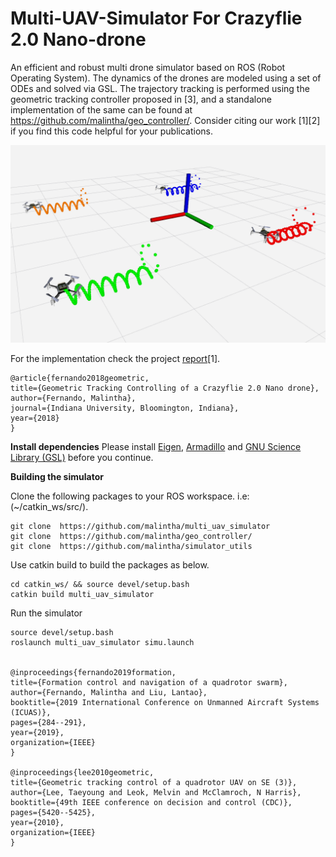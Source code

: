 # Multi-UAV-Simulator For Crazyflie 2.0 Nano-drone

An efficient and robust multi drone simulator based on ROS (Robot Operating System). The dynamics of the drones are modeled using a set of ODEs and solved via GSL. The trajectory tracking is performed using the geometric tracking controller proposed in [3], and a standalone implementation of the same can be found at https://github.com/malintha/geo_controller/. Consider citing our work [1][2] if you find this code helpful for your publications.

![Cover Image](https://raw.githubusercontent.com/Malintha/multi_uav_simulator/crazyflie/crazyflie_cover.png)

For the implementation check the project [report](https://www.researchgate.net/publication/326831632_Geometric_Tracking_Controlling_of_a_Crazyflie_20_Nanodrone)[1].

    @article{fernando2018geometric,
    title={Geometric Tracking Controlling of a Crazyflie 2.0 Nano drone},
    author={Fernando, Malintha},
    journal={Indiana University, Bloomington, Indiana},
    year={2018}
    }


**Install dependencies**
Please install [Eigen](http://eigen.tuxfamily.org/index.php?title=Main_Page), [Armadillo](https://www.uio.no/studier/emner/matnat/fys/FYS4411/v13/guides/installing-armadillo/) and [GNU Science Library (GSL)](https://www.gnu.org/software/gsl/) before you continue.

**Building the simulator**

Clone the following packages to your ROS workspace. i.e: (~/catkin_ws/src/). 

    git clone  https://github.com/malintha/multi_uav_simulator
    git clone  https://github.com/malintha/geo_controller/
    git clone  https://github.com/malintha/simulator_utils
    
Use catkin build to build the packages as below.
    
    cd catkin_ws/ && source devel/setup.bash
    catkin build multi_uav_simulator

Run the simulator

    source devel/setup.bash
    roslaunch multi_uav_simulator simu.launch


    @inproceedings{fernando2019formation,
    title={Formation control and navigation of a quadrotor swarm},
    author={Fernando, Malintha and Liu, Lantao},
    booktitle={2019 International Conference on Unmanned Aircraft Systems (ICUAS)},
    pages={284--291},
    year={2019},
    organization={IEEE}
    }

    @inproceedings{lee2010geometric,
    title={Geometric tracking control of a quadrotor UAV on SE (3)},
    author={Lee, Taeyoung and Leok, Melvin and McClamroch, N Harris},
    booktitle={49th IEEE conference on decision and control (CDC)},
    pages={5420--5425},
    year={2010},
    organization={IEEE}
    }

